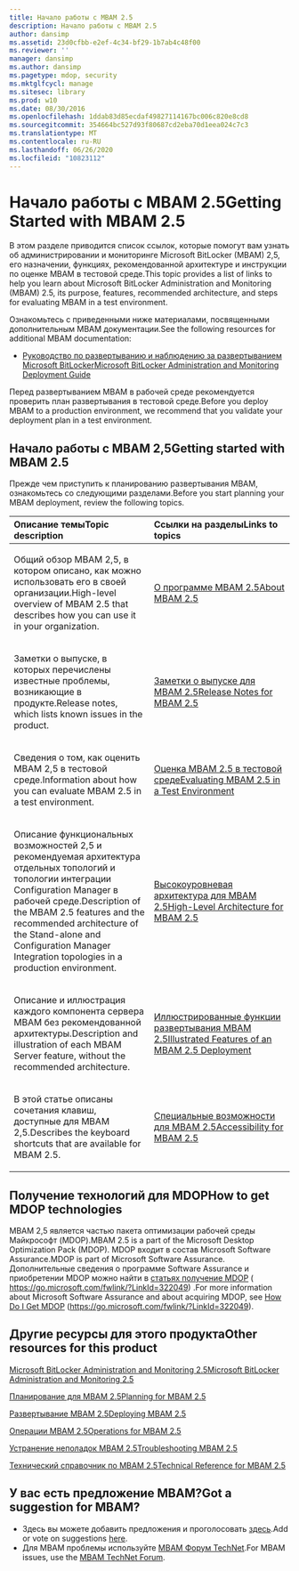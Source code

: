 ```yaml
---
title: Начало работы с MBAM 2.5
description: Начало работы с MBAM 2.5
author: dansimp
ms.assetid: 23d0cfbb-e2ef-4c34-bf29-1b7ab4c48f00
ms.reviewer: ''
manager: dansimp
ms.author: dansimp
ms.pagetype: mdop, security
ms.mktglfcycl: manage
ms.sitesec: library
ms.prod: w10
ms.date: 08/30/2016
ms.openlocfilehash: 1ddab83d85ecdaf49827114167bc006c820e8cd8
ms.sourcegitcommit: 354664bc527d93f80687cd2eba70d1eea024c7c3
ms.translationtype: MT
ms.contentlocale: ru-RU
ms.lasthandoff: 06/26/2020
ms.locfileid: "10823112"
---
```

# <span data-ttu-id="95b8a-103">Начало работы с MBAM 2.5</span><span class="sxs-lookup"><span data-stu-id="95b8a-103">Getting Started with MBAM 2.5</span></span>


<span data-ttu-id="95b8a-104">В этом разделе приводится список ссылок, которые помогут вам узнать об администрировании и мониторинге Microsoft BitLocker (MBAM) 2,5, его назначении, функциях, рекомендованной архитектуре и инструкции по оценке MBAM в тестовой среде.</span><span class="sxs-lookup"><span data-stu-id="95b8a-104">This topic provides a list of links to help you learn about Microsoft BitLocker Administration and Monitoring (MBAM) 2.5, its purpose, features, recommended architecture, and steps for evaluating MBAM in a test environment.</span></span>

<span data-ttu-id="95b8a-105">Ознакомьтесь с приведенными ниже материалами, посвященными дополнительным MBAM документации.</span><span class="sxs-lookup"><span data-stu-id="95b8a-105">See the following resources for additional MBAM documentation:</span></span>

-   [<span data-ttu-id="95b8a-106">Руководство по развертыванию и наблюдению за развертыванием Microsoft BitLocker</span><span class="sxs-lookup"><span data-stu-id="95b8a-106">Microsoft BitLocker Administration and Monitoring Deployment Guide</span></span>](https://go.microsoft.com/fwlink/?LinkId=396653)

<span data-ttu-id="95b8a-107">Перед развертыванием MBAM в рабочей среде рекомендуется проверить план развертывания в тестовой среде.</span><span class="sxs-lookup"><span data-stu-id="95b8a-107">Before you deploy MBAM to a production environment, we recommend that you validate your deployment plan in a test environment.</span></span>

## <span data-ttu-id="95b8a-108">Начало работы с MBAM 2,5</span><span class="sxs-lookup"><span data-stu-id="95b8a-108">Getting started with MBAM 2.5</span></span>


<span data-ttu-id="95b8a-109">Прежде чем приступить к планированию развертывания MBAM, ознакомьтесь со следующими разделами.</span><span class="sxs-lookup"><span data-stu-id="95b8a-109">Before you start planning your MBAM deployment, review the following topics.</span></span>

<table>
<colgroup>
<col width="50%" />
<col width="50%" />
</colgroup>
<thead>
<tr class="header">
<th align="left"><span data-ttu-id="95b8a-110">Описание темы</span><span class="sxs-lookup"><span data-stu-id="95b8a-110">Topic description</span></span></th>
<th align="left"><span data-ttu-id="95b8a-111">Ссылки на разделы</span><span class="sxs-lookup"><span data-stu-id="95b8a-111">Links to topics</span></span></th>
</tr>
</thead>
<tbody>
<tr class="odd">
<td align="left"><p><span data-ttu-id="95b8a-112">Общий обзор MBAM 2,5, в котором описано, как можно использовать его в своей организации.</span><span class="sxs-lookup"><span data-stu-id="95b8a-112">High-level overview of MBAM 2.5 that describes how you can use it in your organization.</span></span></p></td>
<td align="left"><p><a href="about-mbam-25.md" data-raw-source="[About MBAM 2.5](about-mbam-25.md)"><span data-ttu-id="95b8a-113">О программе MBAM 2.5</span><span class="sxs-lookup"><span data-stu-id="95b8a-113">About MBAM 2.5</span></span></a></p></td>
</tr>
<tr class="even">
<td align="left"><p><span data-ttu-id="95b8a-114">Заметки о выпуске, в которых перечислены известные проблемы, возникающие в продукте.</span><span class="sxs-lookup"><span data-stu-id="95b8a-114">Release notes, which lists known issues in the product.</span></span></p></td>
<td align="left"><p><a href="release-notes-for-mbam-25.md" data-raw-source="[Release Notes for MBAM 2.5](release-notes-for-mbam-25.md)"><span data-ttu-id="95b8a-115">Заметки о выпуске для MBAM 2.5</span><span class="sxs-lookup"><span data-stu-id="95b8a-115">Release Notes for MBAM 2.5</span></span></a></p></td>
</tr>
<tr class="odd">
<td align="left"><p><span data-ttu-id="95b8a-116">Сведения о том, как оценить MBAM 2,5 в тестовой среде.</span><span class="sxs-lookup"><span data-stu-id="95b8a-116">Information about how you can evaluate MBAM 2.5 in a test environment.</span></span></p></td>
<td align="left"><p><a href="evaluating-mbam-25-in-a-test-environment.md" data-raw-source="[Evaluating MBAM 2.5 in a Test Environment](evaluating-mbam-25-in-a-test-environment.md)"><span data-ttu-id="95b8a-117">Оценка MBAM 2.5 в тестовой среде</span><span class="sxs-lookup"><span data-stu-id="95b8a-117">Evaluating MBAM 2.5 in a Test Environment</span></span></a></p></td>
</tr>
<tr class="even">
<td align="left"><p><span data-ttu-id="95b8a-118">Описание функциональных возможностей 2,5 и рекомендуемая архитектура отдельных топологий и топологии интеграции Configuration Manager в рабочей среде.</span><span class="sxs-lookup"><span data-stu-id="95b8a-118">Description of the MBAM 2.5 features and the recommended architecture of the Stand-alone and Configuration Manager Integration topologies in a production environment.</span></span></p></td>
<td align="left"><p><a href="high-level-architecture-for-mbam-25.md" data-raw-source="[High-Level Architecture for MBAM 2.5](high-level-architecture-for-mbam-25.md)"><span data-ttu-id="95b8a-119">Высокоуровневая архитектура для MBAM 2.5</span><span class="sxs-lookup"><span data-stu-id="95b8a-119">High-Level Architecture for MBAM 2.5</span></span></a></p></td>
</tr>
<tr class="odd">
<td align="left"><p><span data-ttu-id="95b8a-120">Описание и иллюстрация каждого компонента сервера MBAM без рекомендованной архитектуры.</span><span class="sxs-lookup"><span data-stu-id="95b8a-120">Description and illustration of each MBAM Server feature, without the recommended architecture.</span></span></p></td>
<td align="left"><p><a href="illustrated-features-of-an-mbam-25-deployment.md" data-raw-source="[Illustrated Features of an MBAM 2.5 Deployment](illustrated-features-of-an-mbam-25-deployment.md)"><span data-ttu-id="95b8a-121">Иллюстрированные функции развертывания MBAM 2.5</span><span class="sxs-lookup"><span data-stu-id="95b8a-121">Illustrated Features of an MBAM 2.5 Deployment</span></span></a></p></td>
</tr>
<tr class="even">
<td align="left"><p><span data-ttu-id="95b8a-122">В этой статье описаны сочетания клавиш, доступные для MBAM 2,5.</span><span class="sxs-lookup"><span data-stu-id="95b8a-122">Describes the keyboard shortcuts that are available for MBAM 2.5.</span></span></p></td>
<td align="left"><p><a href="accessibility-for-mbam-25.md" data-raw-source="[Accessibility for MBAM 2.5](accessibility-for-mbam-25.md)"><span data-ttu-id="95b8a-123">Специальные возможности для MBAM 2.5</span><span class="sxs-lookup"><span data-stu-id="95b8a-123">Accessibility for MBAM 2.5</span></span></a></p></td>
</tr>
</tbody>
</table>

 

## <span data-ttu-id="95b8a-124">Получение технологий для MDOP</span><span class="sxs-lookup"><span data-stu-id="95b8a-124">How to get MDOP technologies</span></span>


<span data-ttu-id="95b8a-125">MBAM 2,5 является частью пакета оптимизации рабочей среды Майкрософт (MDOP).</span><span class="sxs-lookup"><span data-stu-id="95b8a-125">MBAM 2.5 is a part of the Microsoft Desktop Optimization Pack (MDOP).</span></span> <span data-ttu-id="95b8a-126">MDOP входит в состав Microsoft Software Assurance.</span><span class="sxs-lookup"><span data-stu-id="95b8a-126">MDOP is part of Microsoft Software Assurance.</span></span> <span data-ttu-id="95b8a-127">Дополнительные сведения о программе Software Assurance и приобретении MDOP можно найти в [статьях получение MDOP](https://go.microsoft.com/fwlink/?LinkId=322049) ( https://go.microsoft.com/fwlink/?LinkId=322049) .</span><span class="sxs-lookup"><span data-stu-id="95b8a-127">For more information about Microsoft Software Assurance and about acquiring MDOP, see [How Do I Get MDOP](https://go.microsoft.com/fwlink/?LinkId=322049) (https://go.microsoft.com/fwlink/?LinkId=322049).</span></span>

## <a href="" id="other-resources-for-this-product-"></a><span data-ttu-id="95b8a-128">Другие ресурсы для этого продукта</span><span class="sxs-lookup"><span data-stu-id="95b8a-128">Other resources for this product</span></span>


[<span data-ttu-id="95b8a-129">Microsoft BitLocker Administration and Monitoring 2.5</span><span class="sxs-lookup"><span data-stu-id="95b8a-129">Microsoft BitLocker Administration and Monitoring 2.5</span></span>](index.md)

[<span data-ttu-id="95b8a-130">Планирование для MBAM 2.5</span><span class="sxs-lookup"><span data-stu-id="95b8a-130">Planning for MBAM 2.5</span></span>](planning-for-mbam-25.md)

[<span data-ttu-id="95b8a-131">Развертывание MBAM 2.5</span><span class="sxs-lookup"><span data-stu-id="95b8a-131">Deploying MBAM 2.5</span></span>](deploying-mbam-25.md)

[<span data-ttu-id="95b8a-132">Операции MBAM 2.5</span><span class="sxs-lookup"><span data-stu-id="95b8a-132">Operations for MBAM 2.5</span></span>](operations-for-mbam-25.md)

[<span data-ttu-id="95b8a-133">Устранение неполадок MBAM 2.5</span><span class="sxs-lookup"><span data-stu-id="95b8a-133">Troubleshooting MBAM 2.5</span></span>](troubleshooting-mbam-25.md)

[<span data-ttu-id="95b8a-134">Технический справочник по MBAM 2.5</span><span class="sxs-lookup"><span data-stu-id="95b8a-134">Technical Reference for MBAM 2.5</span></span>](technical-reference-for-mbam-25.md)

## <span data-ttu-id="95b8a-135">У вас есть предложение MBAM?</span><span class="sxs-lookup"><span data-stu-id="95b8a-135">Got a suggestion for MBAM?</span></span>
- <span data-ttu-id="95b8a-136">Здесь вы можете добавить предложения и проголосовать [здесь](http://mbam.uservoice.com/forums/268571-microsoft-bitlocker-administration-and-monitoring).</span><span class="sxs-lookup"><span data-stu-id="95b8a-136">Add or vote on suggestions [here](http://mbam.uservoice.com/forums/268571-microsoft-bitlocker-administration-and-monitoring).</span></span> 
- <span data-ttu-id="95b8a-137">Для MBAM проблемы используйте [MBAM Форум TechNet](https://social.technet.microsoft.com/Forums/home?forum=mdopmbam).</span><span class="sxs-lookup"><span data-stu-id="95b8a-137">For MBAM issues, use the [MBAM TechNet Forum](https://social.technet.microsoft.com/Forums/home?forum=mdopmbam).</span></span>

 

 





